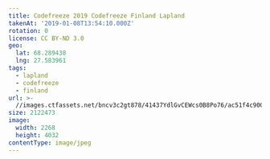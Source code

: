 ```yaml
---
title: Codefreeze 2019 Codefreeze Finland Lapland
takenAt: '2019-01-08T13:54:10.000Z'
rotation: 0
license: CC BY-ND 3.0
geo:
  lat: 68.289438
  lng: 27.583961
tags:
  - lapland
  - codefreeze
  - finland
url: >-
  //images.ctfassets.net/bncv3c2gt878/41437YdlGvCEWcs0B8Po76/ac51f4c900a91d45fa7054445d448c41/codefreeze-2019-codefreeze-finland-lapland_39773155313_o
size: 2122473
image:
  width: 2268
  height: 4032
contentType: image/jpeg
---
```


